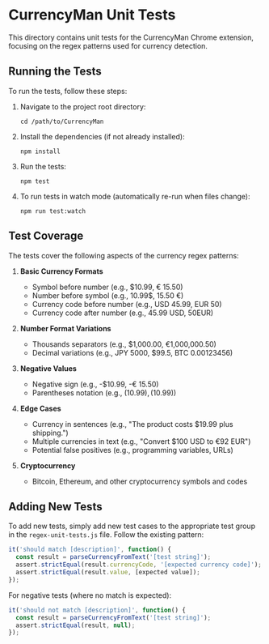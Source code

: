 # CurrencyMan Unit Tests

This directory contains unit tests for the CurrencyMan Chrome extension, focusing on the regex patterns used for currency detection.

## Running the Tests

To run the tests, follow these steps:

1. Navigate to the project root directory:
   ```
   cd /path/to/CurrencyMan
   ```

2. Install the dependencies (if not already installed):
   ```
   npm install
   ```

3. Run the tests:
   ```
   npm test
   ```

4. To run tests in watch mode (automatically re-run when files change):
   ```
   npm run test:watch
   ```

## Test Coverage

The tests cover the following aspects of the currency regex patterns:

1. **Basic Currency Formats**
   - Symbol before number (e.g., $10.99, € 15.50)
   - Number before symbol (e.g., 10.99$, 15.50 €)
   - Currency code before number (e.g., USD 45.99, EUR 50)
   - Currency code after number (e.g., 45.99 USD, 50EUR)

2. **Number Format Variations**
   - Thousands separators (e.g., $1,000.00, €1,000,000.50)
   - Decimal variations (e.g., JPY 5000, $99.5, BTC 0.00123456)

3. **Negative Values**
   - Negative sign (e.g., -$10.99, -€ 15.50)
   - Parentheses notation (e.g., ($10.99), (10.99$))

4. **Edge Cases**
   - Currency in sentences (e.g., "The product costs $19.99 plus shipping.")
   - Multiple currencies in text (e.g., "Convert $100 USD to €92 EUR")
   - Potential false positives (e.g., programming variables, URLs)

5. **Cryptocurrency**
   - Bitcoin, Ethereum, and other cryptocurrency symbols and codes

## Adding New Tests

To add new tests, simply add new test cases to the appropriate test group in the `regex-unit-tests.js` file. Follow the existing pattern:

```javascript
it('should match [description]', function() {
  const result = parseCurrencyFromText('[test string]');
  assert.strictEqual(result.currencyCode, '[expected currency code]');
  assert.strictEqual(result.value, [expected value]);
});
```

For negative tests (where no match is expected):

```javascript
it('should not match [description]', function() {
  const result = parseCurrencyFromText('[test string]');
  assert.strictEqual(result, null);
});
